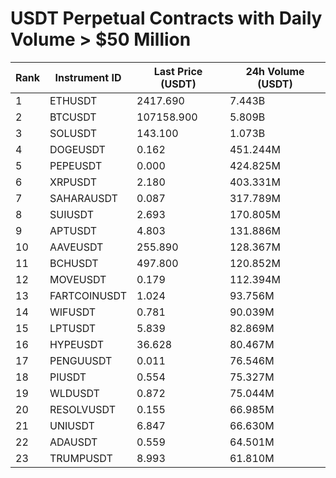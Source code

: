 # USDT Perpetual Contracts with Daily Volume > $50 Million

| Rank | Instrument ID | Last Price (USDT) | 24h Volume (USDT) |
|------|---------------|-------------------|-------------------|
| 1 | ETHUSDT | 2417.690 | 7.443B |
| 2 | BTCUSDT | 107158.900 | 5.809B |
| 3 | SOLUSDT | 143.100 | 1.073B |
| 4 | DOGEUSDT | 0.162 | 451.244M |
| 5 | PEPEUSDT | 0.000 | 424.825M |
| 6 | XRPUSDT | 2.180 | 403.331M |
| 7 | SAHARAUSDT | 0.087 | 317.789M |
| 8 | SUIUSDT | 2.693 | 170.805M |
| 9 | APTUSDT | 4.803 | 131.886M |
| 10 | AAVEUSDT | 255.890 | 128.367M |
| 11 | BCHUSDT | 497.800 | 120.852M |
| 12 | MOVEUSDT | 0.179 | 112.394M |
| 13 | FARTCOINUSDT | 1.024 | 93.756M |
| 14 | WIFUSDT | 0.781 | 90.039M |
| 15 | LPTUSDT | 5.839 | 82.869M |
| 16 | HYPEUSDT | 36.628 | 80.467M |
| 17 | PENGUUSDT | 0.011 | 76.546M |
| 18 | PIUSDT | 0.554 | 75.327M |
| 19 | WLDUSDT | 0.872 | 75.044M |
| 20 | RESOLVUSDT | 0.155 | 66.985M |
| 21 | UNIUSDT | 6.847 | 66.630M |
| 22 | ADAUSDT | 0.559 | 64.501M |
| 23 | TRUMPUSDT | 8.993 | 61.810M |
